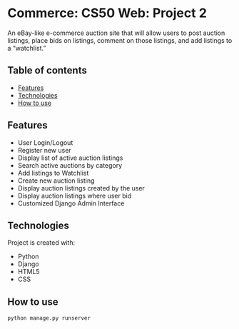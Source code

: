 # Commerce: CS50 Web: Project 2

An eBay-like e-commerce auction site that will allow users to post auction listings, place bids on listings, comment on those listings, and add listings to a “watchlist.”

## Table of contents

- [Features](#features)
- [Technologies](#technologies)
- [How to use](#how-to-use)

## Features

- User Login/Logout
- Register new user
- Display list of active auction listings
- Search active auctions by category
- Add listings to Watchlist
- Create new auction listing
- Display auction listings created by the user
- Display auction listings where user bid
- Customized Django Admin Interface

## Technologies

Project is created with:

- Python
- Django
- HTML5
- CSS

## How to use

```
python manage.py runserver
```
